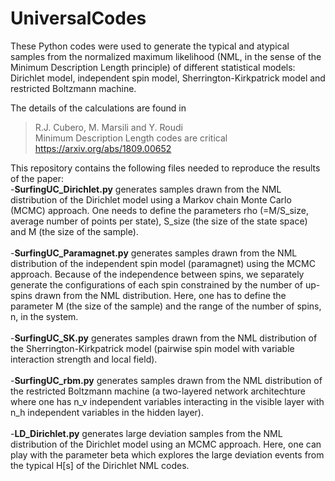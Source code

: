 # UniversalCodes

These Python codes were used to generate the typical and atypical samples from the normalized maximum likelihood (NML, in the sense of the Minimum Description Length principle) of different statistical models: Dirichlet model, independent spin model, Sherrington-Kirkpatrick model and restricted Boltzmann machine.

The details of the calculations are found in
> R.J. Cubero, M. Marsili and Y. Roudi <br>
> Minimum Description Length codes are critical <br>
> https://arxiv.org/abs/1809.00652 <br>

This repository contains the following files needed to reproduce the results of the paper: <br>
-**SurfingUC_Dirichlet.py** generates samples drawn from the NML distribution of the Dirichlet model using a Markov chain Monte Carlo (MCMC) approach. One needs to define the parameters rho (=M/S_size, average number of points per state), S_size (the size of the state space) and M (the size of the sample). <br> <br>
-**SurfingUC_Paramagnet.py** generates samples drawn from the NML distribution of the independent spin model (paramagnet) using the MCMC approach. Because of the independence between spins, we separately generate the configurations of each spin constrained by the number of up-spins drawn from the NML distribution. Here, one has to define the parameter M (the size of the sample) and the range of the number of spins, n, in the system. <br> <br>
-**SurfingUC_SK.py** generates samples drawn from the NML distribution of the Sherrington-Kirkpatrick model (pairwise spin model with variable interaction strength and local field). <br> <br>
-**SurfingUC_rbm.py** generates samples drawn from the NML distribution of the restricted Boltzmann machine (a two-layered network architechture where one has n_v independent variables interacting in the visible layer with n_h independent variables in the hidden layer). <br> <br>
-**LD_Dirichlet.py** generates large deviation samples from the NML distribution of the Dirichlet model using an MCMC approach. Here, one can play with the parameter beta which explores the large deviation events from the typical H[s] of the Dirichlet NML codes.
